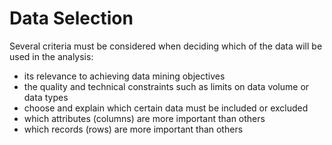 Data Selection
==============

Several criteria must be considered when deciding which of the data will be used in the analysis:
- its relevance to achieving data mining objectives
- the quality and technical constraints such as limits on data volume or data types
- choose and explain which certain data must be included or excluded
- which attributes (columns) are more important than others
- which records (rows) are more important than others
